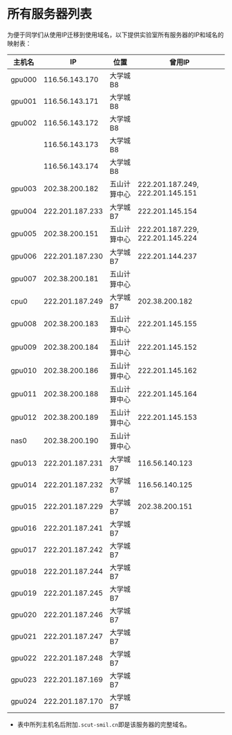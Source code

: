 # 所有服务器列表

为便于同学们从使用IP迁移到使用域名，以下提供实验室所有服务器的IP和域名的映射表：

| 主机名 | IP              | 位置        | 曾用IP |
| ------ | --------------- | ---------- | ------ |
| gpu000 | 116.56.143.170  | 大学城B8    |
| gpu001 | 116.56.143.171  | 大学城B8    |
| gpu002 | 116.56.143.172  | 大学城B8    |
|        | 116.56.143.173  | 大学城B8    |
|        | 116.56.143.174  | 大学城B8    |
| gpu003 | 202.38.200.182  | 五山计算中心 | 222.201.187.249, 222.201.145.151
| gpu004 | 222.201.187.233 | 大学城B7    | 222.201.145.154
| gpu005 | 202.38.200.151  | 五山计算中心 | 222.201.187.229, 222.201.145.224
| gpu006 | 222.201.187.230 | 大学城B7    | 222.201.144.237
| gpu007 | 202.38.200.181  | 五山计算中心 |
| cpu0   | 222.201.187.249 | 大学城B7    | 202.38.200.182
| gpu008 | 202.38.200.183  | 五山计算中心 | 222.201.145.155
| gpu009 | 202.38.200.184  | 五山计算中心 | 222.201.145.152
| gpu010 | 202.38.200.186  | 五山计算中心 | 222.201.145.162
| gpu011 | 202.38.200.188  | 五山计算中心 | 222.201.145.164
| gpu012 | 202.38.200.189  | 五山计算中心 | 222.201.145.153
| nas0   | 202.38.200.190  | 五山计算中心 |
| gpu013 | 222.201.187.231 | 大学城B7    | 116.56.140.123
| gpu014 | 222.201.187.232 | 大学城B7    | 116.56.140.125
| gpu015 | 222.201.187.229 | 大学城B7    | 202.38.200.151
| gpu016 | 222.201.187.241 | 大学城B7    |
| gpu017 | 222.201.187.242 | 大学城B7    |
| gpu018 | 222.201.187.244 | 大学城B7    |
| gpu019 | 222.201.187.245 | 大学城B7    |
| gpu020 | 222.201.187.246 | 大学城B7    |
| gpu021 | 222.201.187.247 | 大学城B7    |
| gpu022 | 222.201.187.248 | 大学城B7    |
| gpu023 | 222.201.187.169 | 大学城B7    |
| gpu024 | 222.201.187.170 | 大学城B7    |

* 表中所列主机名后附加`.scut-smil.cn`即是该服务器的完整域名。
